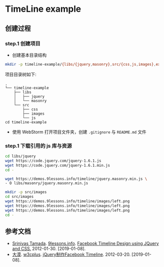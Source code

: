 TimeLine example
================

## 创建过程

### step.1 创建项目

- 创建基本目录结构

``` bash
mkdir -p timeline-example/{libs/{jquery,masonry},src/{css,js,images},example}
```

项目目录树如下:

```
.
└── timeline-example
    ├── libs
    │   ├── jquery
    │   └── masonry
    └── src
        ├── css
        ├── images
        └── js
cd timeline-example
```

- 使用 WebStorm 打开项目文件夹，创建 `.gitignore` 与 `README.md` 文件

### step.1 下载引用的 js 库与资源

``` bash
cd libs/jquery
wget https://code.jquery.com/jquery-1.6.1.js
wget https://code.jquery.com/jquery-1.6.1.min.js
cd -

wget https://demos.9lessons.info/timeline/jquery.masonry.min.js \
- O libs/masonry/jquery.masonry.min.js

mkdir -p src/images
cd src/images
wget https://demos.9lessons.info/timeline/images/left.png
wget https://demos.9lessons.info/timeline/images/left.png
wget https://demos.9lessons.info/timeline/images/left.png
cd -
```

## 参考文档

- [Srinivas Tamada](http://www.9lessons.info/). [9lessons.info](https://www.9lessons.info/). [Facebook Timeline Design using JQuery and CSS.](https://www.9lessons.info/2012/01/facebook-timeline-design-using-jquery.html) 2012-01-30. [2019-01-08].
- [大漠](https://www.w3cplus.com/blogs/airen). [w3cplus](https://www.w3cplus.com). [jQuery制作Facebook Timeline](https://www.w3cplus.com/jquery/facebook-timeline-design-using-jquery). 2012-03-20. [2019-01-08].
